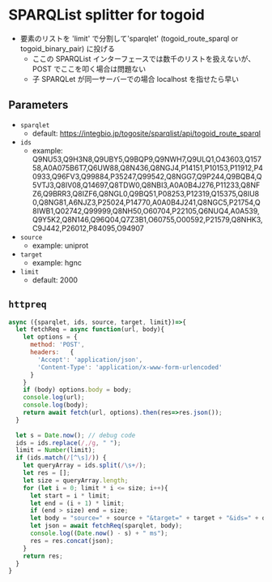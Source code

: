 # SPARQList splitter for togoid

* 要素のリストを 'limit' で分割して'sparqlet' (togoid_route_sparql or togoid_binary_pair) に投げる
  * ここの SPARQList インターフェースでは数千のリストを扱えないが、POST でここを叩く場合は問題ない
  * 子 SPARQLet が同一サーバーでの場合 localhost を指せたら早い

## Parameters

* `sparqlet`
  * default: https://integbio.jp/togosite/sparqlist/api/togoid_route_sparql
* `ids`
  * example: Q9NU53,Q9H3N8,Q9UBY5,Q9BQP9,Q9NWH7,Q9ULQ1,O43603,Q15758,A0A075B6T7,Q6UW88,Q8N436,Q8NGJ4,P14151,P10153,P11912,P40933,Q96FV3,Q99884,P35247,Q99542,Q8NGG7,Q9P244,Q9BQB4,Q5VTJ3,Q8IV08,Q14697,Q8TDW0,Q8NBI3,A0A0B4J276,P11233,Q8NFZ6,Q9BRR3,Q8IZF6,Q8NGL0,Q9BQ51,P08253,P12319,Q15375,Q8IU80,Q8NG81,A6NJZ3,P25024,P14770,A0A0B4J241,Q8NGC5,P21754,Q8IWB1,Q02742,Q99999,Q8NH50,O60704,P22105,Q6NUQ4,A0A539,Q9Y5K2,Q8N146,Q96Q04,Q7Z3B1,O60755,O00592,P21579,Q8NHK3,C9J442,P26012,P84095,O94907
* `source`
  * example: uniprot
* `target`
  * example: hgnc
* `limit`
  * default: 2000

## `httpreq`

```javascript
async ({sparqlet, ids, source, target, limit})=>{
  let fetchReq = async function(url, body){
    let options = {
      method: 'POST',
      headers:	 {
        'Accept': 'application/json',
        'Content-Type': 'application/x-www-form-urlencoded'
      }
    }
    if (body) options.body = body;
    console.log(url);
    console.log(body);
    return await fetch(url, options).then(res=>res.json());
  }
  
  let s = Date.now(); // debug code
  ids = ids.replace(/,/g, " ");
  limit = Number(limit);
  if (ids.match(/[^\s]/)) {
    let queryArray = ids.split(/\s+/);
    let res = [];
    let size = queryArray.length;
    for (let i = 0; limit * i <= size; i++){
      let start = i * limit;
      let end = (i + 1) * limit;
      if (end > size) end = size;
      let body = "source=" + source + "&target=" + target + "&ids=" + queryArray.slice(start, end).join(",");
      let json = await fetchReq(sparqlet, body);
      console.log((Date.now() - s) + " ms");
      res = res.concat(json);
    }
    return res;
  }
}
```
